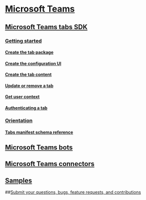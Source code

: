﻿# [Microsoft Teams](index.md)

## [Microsoft Teams tabs SDK](extendteams.md)
### [Getting started](gettingstarted.md)
#### [Create the tab package](createtabpackage.md)
#### [Create the configuration UI](createtabconfigui.md)
#### [Create the tab content](createtabcontent.md)
#### [Update or remove a tab](updateremovetab.md)
#### [Get user context](getusercontext.md)
#### [Authenticating a tab](auth.md)
### [Orientation](orientation.md)
#### [Tabs manifest schema reference](tab_schema.md)
## [Microsoft Teams bots](bots.md)
## [Microsoft Teams connectors](connectors.md)
## [Samples](samples.md)
##[Submit your questions, bugs, feature requests, and contributions](feedback.md)



